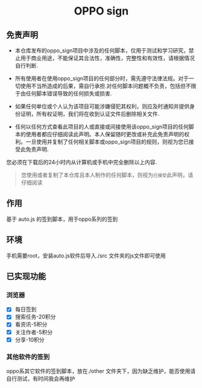 # <p align="center">OPPO sign</p>


## 免责声明
- 本仓库发布的oppo_sign项目中涉及的任何脚本，仅用于测试和学习研究，禁止用于商业用途，不能保证其合法性，准确性，完整性和有效性，请根据情况自行判断.

- 所有使用者在使用oppo_sign项目的任何部分时，需先遵守法律法规。对于一切使用不当所造成的后果，需自行承担.对任何脚本问题概不负责，包括但不限于由任何脚本错误导致的任何损失或损害.

- 如果任何单位或个人认为该项目可能涉嫌侵犯其权利，则应及时通知并提供身份证明，所有权证明，我们将在收到认证文件后删除相关文件.

- 任何以任何方式查看此项目的人或直接或间接使用该oppo_sign项目的任何脚本的使用者都应仔细阅读此声明。本人保留随时更改或补充此免责声明的权利。一旦使用并复制了任何相关脚本或oppo_sign项目的规则，则视为您已接受此免责声明.

您必须在下载后的24小时内从计算机或手机中完全删除以上内容.

> 您使用或者复制了本仓库且本人制作的任何脚本，则视为`已接受`此声明，请仔细阅读


## 作用
基于 auto.js 的签到脚本，用于oppo系列的签到

## 环境
手机需要root，安装auto.js软件后导入./src 文件夹的js文件即可使用

## 已实现功能
### 浏览器
* [x] 每日签到
* [x] 搜索任务-20积分
* [x] 看资讯-5积分
* [x] 关注作者-5积分
* [x] 分享-10积分

### 其他软件的签到
oppo系其它软件的签到脚本，放在./other 文件夹下，因为缺乏维护，能否使用请自行测试，有时间我会再维护
